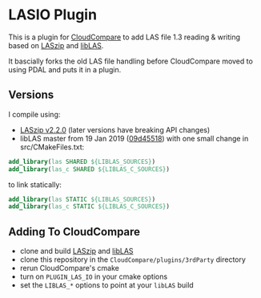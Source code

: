 # LASIO Plugin

This is a plugin for [CloudCompare](https://github.com/CloudCompare/CloudCompare) to add LAS file 1.3 reading & writing based on [LASzip](https://github.com/LASzip/LASzip) and [libLAS](https://github.com/libLAS/libLAS).

It bascially forks the old LAS file handling before CloudCompare moved to using PDAL and puts it in a plugin.

## Versions
I compile using:
- [LASzip v2.2.0](https://github.com/LASzip/LASzip/tree/v2.2.0) (later versions have breaking API changes)
- libLAS master from 19 Jan 2019 ([09d45518](https://github.com/libLAS/libLAS/commit/09d45518776489508f34098f1c159f58b856f459)) with one small change in src/CMakeFiles.txt:
```cmake
add_library(las SHARED ${LIBLAS_SOURCES})
add_library(las_c SHARED ${LIBLAS_C_SOURCES})
```
to link statically:
```cmake
add_library(las STATIC ${LIBLAS_SOURCES})
add_library(las_c STATIC ${LIBLAS_C_SOURCES})
```

## Adding To CloudCompare

- clone and build [LASzip](https://github.com/LASzip/LASzip) and [libLAS](https://github.com/libLAS/libLAS)
- clone this repository in the `CloudCompare/plugins/3rdParty` directory
- rerun CloudCompare's cmake
- turn on `PLUGIN_LAS_IO` in your cmake options
- set the `LIBLAS_*` options to point at your `libLAS` build
